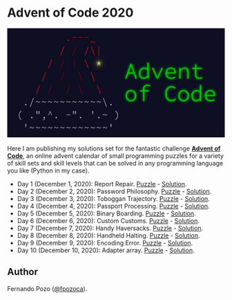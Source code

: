 # Advent of Code 2020

<div align="center">
  <img src="img/logo.jpeg"><br>
</div>

Here I am publishing my solutions set for the fantastic challenge [**Advent of Code**](https://adventofcode.com/), an online advent calendar of small programming puzzles for a variety of skill sets and skill levels that can be solved in any programming language you like (Python in my case).

- Day 1 (December 1, 2020): Report Repair. [Puzzle](https://adventofcode.com/2020/day/2) - [Solution](notebooks/01_report_repair.ipynb).
- Day 2 (December 2, 2020): Password Philosophy. [Puzzle](https://adventofcode.com/2020/day/2) - [Solution](notebooks/02_password_philosophy.ipynb).
- Day 3 (December 3, 2020): Toboggan Trajectory. [Puzzle](https://adventofcode.com/2020/day/3) - [Solution](notebooks/03_toboggan_trayectory.ipynb).
- Day 4 (December 4, 2020): Passport Processing. [Puzzle](https://adventofcode.com/2020/day/4) - [Solution](notebooks/04_passport_processing.ipynb).
- Day 5 (December 5, 2020): Binary Boarding. [Puzzle](https://adventofcode.com/2020/day/5) - [Solution](notebooks/05_binary_boarding.ipynb).
- Day 6 (December 6, 2020): Custom Customs. [Puzzle](https://adventofcode.com/2020/day/6) - [Solution](notebooks/06_custom_customs.ipynb).
- Day 7 (December 7, 2020): Handy Haversacks. [Puzzle](https://adventofcode.com/2020/day/7) - [Solution](notebooks/07_handy_haversacks.ipynb).
- Day 8 (December 8, 2020): Handheld Halting. [Puzzle](https://adventofcode.com/2020/day/8) - [Solution](notebooks/08_handheld_halting.ipynb).
- Day 9 (December 9, 2020): Encoding Error. [Puzzle](https://adventofcode.com/2020/day/9) - [Solution](notebooks/09_encoding_error.ipynb).
- Day 10 (December 10, 2020): Adapter array. [Puzzle](https://adventofcode.com/2020/day/10) - [Solution](notebooks/10_adapter_array.ipynb).

## Author

Fernando Pozo ([@fpozoca](https://twitter.com/fpozoca)).